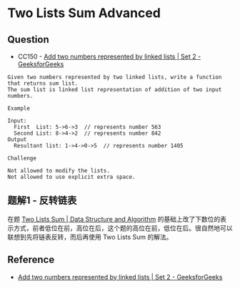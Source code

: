 # Two Lists Sum Advanced <i class="fa fa-star"></i><i class="fa fa-star"></i><i class="fa fa-star"></i>

## Question

- CC150 - [Add two numbers represented by linked lists | Set 2 - GeeksforGeeks](http://www.geeksforgeeks.org/sum-of-two-linked-lists/)

```
Given two numbers represented by two linked lists, write a function that returns sum list.
The sum list is linked list representation of addition of two input numbers.

Example

Input:
  First  List: 5->6->3  // represents number 563
  Second List: 8->4->2  // represents number 842
Output
  Resultant list: 1->4->0->5  // represents number 1405

Challenge

Not allowed to modify the lists.
Not allowed to use explicit extra space.
```

## 题解1 - 反转链表

在题 [Two Lists Sum | Data Structure and Algorithm](http://algorithm.yuanbin.me/zh-hans/linked_list/two_lists_sum.html) 的基础上改了下数位的表示方式，前者低位在前，高位在后，这个题的高位在前，低位在后。很自然地可以联想到先将链表反转，而后再使用 Two Lists Sum 的解法。

## Reference

- [Add two numbers represented by linked lists | Set 2 - GeeksforGeeks](http://www.geeksforgeeks.org/sum-of-two-linked-lists/)
